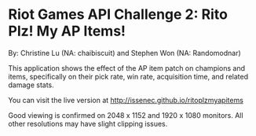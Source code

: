 Riot Games API Challenge 2: Rito Plz! My AP Items!
==============

By: Christine Lu (NA: chaibiscuit) and Stephen Won (NA: Randomodnar)

This application shows the effect of the AP item patch on champions and items, specifically on their pick rate,
win rate, acquisition time, and related damage stats.

You can visit the live version at http://issenec.github.io/ritoplzmyapitems

Good viewing is confirmed on 2048 x 1152 and 1920 x 1080 monitors. All other resolutions may have slight clipping issues.
